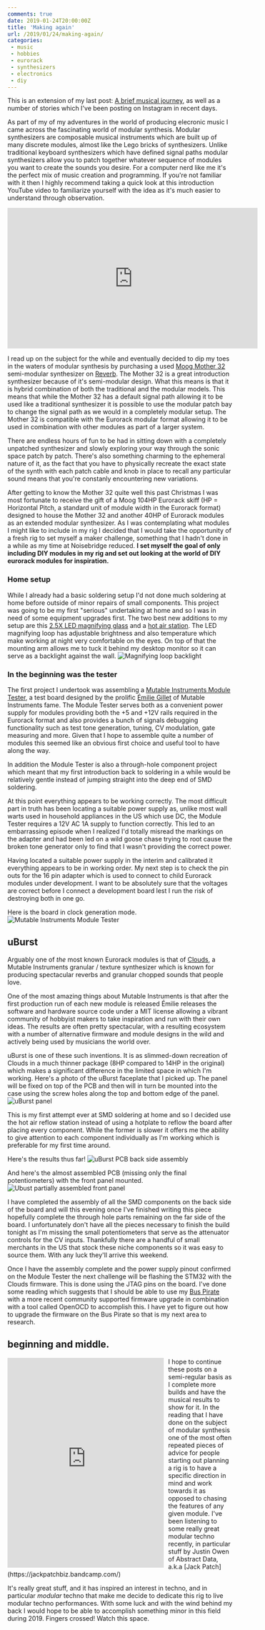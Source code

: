 ```yaml
---
comments: true
date: 2019-01-24T20:00:00Z 
title: 'Making again'
url: /2019/01/24/making-again/
categories:
 - music
 - hobbies
 - eurorack
 - synthesizers
 - electronics
 - diy
---
```


This is an extension of my last post: [A brief musical
journey](/2019/01/24/a-brief-musical-journey), as well as a number of stories
which I've been posting on Instagram in recent days.

As part of my of my adventures in the world of producing elecronic music I came
across the fascinating world of modular synthesis. Modular synthesizers are
composable musical instruments which are built up of many discrete modules,
almost like the Lego bricks of synthesizers. Unlike traditional keyboard
synthesizers which have defined signal paths modular synthesizers allow you to
patch together whatever sequence of modules you want to create the sounds you
desire. For a computer nerd like me it's the perfect mix of music creation and
programming. If you're not familiar with it then I highly recommend taking a
quick look at this introduction YouTube video to familiarize yourself with the
idea as it's much easier to understand through observation.

<iframe width="560" height="315" src="https://www.youtube-nocookie.com/embed/oBEZF2pAbMg" frameborder="0" allow="accelerometer; autoplay; encrypted-media; gyroscope; picture-in-picture" allowfullscreen></iframe>

I read up on the subject for the while and eventually decided to dip my toes in
the waters of modular synthesis by purchasing a used [Moog Mother
32](https://www.moogmusic.com/products/mother-32) semi-modular synthesizer on
[Reverb](https://reverb.com). The Mother 32 is a great introduction synthesizer
because of it's semi-modular design. What this means is that it is hybrid
combination of both the traditional and the modular models. This means that
while the Mother 32 has a default signal path allowing it to be used like a
traditional synthesizer it is possible to use the modular patch bay to change
the signal path as we would in a completely modular setup. The Mother 32 is
compatible with the Eurorack modular format allowing it to be used in
combination with other modules as part of a larger system.

There are endless hours of fun to be had in sitting down with a completely
unpatched synthesizer and slowly exploring your way through the sonic space
patch by patch. There's also something charming to the ephemeral nature of it,
as the fact that you have to physically recreate the exact state of the synth
with each patch cable and knob in place to recall any particular sound means
that you're constanly encountering new variations.

After getting to know the Mother 32 quite well this past Christmas I was most
fortunate to receive the gift of a Moog 104HP Eurorack skiff (HP = Horizontal
Pitch, a standard unit of module width in the Eurorack format) designed to house
the Mother 32 and another 40HP of Eurorack modules as an extended modular
synthesizer. As I was contemplating what modules I might like to include in my
rig I decided that I would take the opportunity of a fresh rig to set myself a
maker challenge, something that I hadn't done in a while as my time at
Noisebridge reduced. **I set myself the goal of only including DIY modules in my
rig and set out looking at the world of DIY eurorack modules for inspiration.**


### Home setup

While I already had a basic soldering setup I'd not done much soldering at home
before outside of minor repairs of small components. This project was going to
be my first "serious" undertaking at home and so I was in need of some equipment
upgrades first. The two best new additions to my setup are this [2.5X LED
magnifying
glass](https://www.amazon.com/gp/product/B06WWP4VKB/ref=ppx_yo_dt_b_asin_title_o05__o00_s01?ie=UTF8&psc=1)
and a [hot air
station](https://www.amazon.com/gp/product/B01MR2IWBN/ref=ppx_yo_dt_b_asin_title_o05__o00_s02?ie=UTF8&psc=1).
The LED magnifying loop has adjustable brightness and also temperature which
make working at night very comfortable on the eyes. On top of that the mounting
arm allows me to tuck it behind my desktop monitor so it can serve as a
backlight against the wall. ![Magnifying loop
backlight](/images/making-again-magnifying-loop-backlight.jpg)

### In the beginning was the tester

The first project I undertook was assembling a [Mutable Instruments Module
Tester](https://mutable-instruments.net/archive/module_tester/), a test board
designed by the prolific [Émilie Gillet](https://github.com/pichenettes) of
Mutable Instruments fame. The Module Tester serves both as a convenient power
supply for modules providing both the +5 and +12V rails required in the Eurorack
format and also provides a bunch of signals debugging functionality such as test
tone generation, tuning, CV modulation, gate measuring and more. Given that I
hope to assemble quite a number of modules this seemed like an obvious first
choice and useful tool to have along the way.

In addition the Module Tester is also a through-hole component project which
meant that my first introduction back to soldering in a while would be
relatively gentle instead of jumping straight into the deep end of SMD soldering.

At this point everything appears to be working correctly. The most difficult
part in truth has been locating a suitable power supply as, unlike most wall
warts used in household appliances in the US which use DC, the Module Tester
requires a 12V AC 1A supply to function correctly. This led to an embarrassing
episode when I realized I'd totally misread the markings on the adapter and had
been led on a wild goose chase trying to root cause the broken tone generator
only to find that I wasn't providing the correct power. 

Having located a suitable power supply in the interim and calibrated it
everything appears to be in working order. My next step is to check the pin outs
for the 16 pin adapter which is used to connect to child Eurorack modules under
development. I want to be absolutely sure that the voltages are correct before I
connect a development board lest I run the risk of destroying both in one go. 

Here is the board in clock generation mode. 
![Mutable Instruments Module Tester](/images/making-again-module-tester.jpg)

## uBurst

Arguably one of *the* most known Eurorack modules is that of [Clouds](https://mutable-instruments.net/modules/clouds/), a Mutable
Instruments granular / texture synthesizer which is known for producing
spectacular reverbs and granular chopped sounds that people love. 

One of the most amazing things about Mutable Instruments is that after the first
production run of each new module is released Émilie releases the software and
hardware source code under a MIT license allowing a vibrant community of
hobbyist makers to take inspiration and run with their own ideas. The results
are often pretty spectacular, with a resulting ecosystem with a number of
alternative firmware and module designs in the wild and actively being used by
musicians the world over. 

uBurst is one of these such inventions. It is as slimmed-down recreation of
Clouds in a much thinner package (8HP compared to 14HP in the original) which
makes a significant difference in the limited space in which I'm working. Here's
a photo of the uBurst faceplate that I picked up. The panel will be fixed on top
of the PCB and then will in turn be mounted into the case using the screw holes
along the top and bottom edge of the panel.
![uBurst panel](/images/making-again-uburst-panel.jpg)

This is my first attempt ever at SMD soldering at home and so I decided use the
hot air reflow station instead of using a hotplate to reflow the board after
placing every component. While the former is slower it offers me the ability to
give attention to each component individually as I'm working which is preferable
for my first time around.

Here's the results thus far!
![uBurst PCB back side assembly](/images/making-again-uburst-wip-1.jpg)

And here's the almost assembled PCB (missing only the final potentiometers) with
the front panel mounted.
![Ubust partially assembled front panel](/images/making-again-uburst-wip-2.jpg)

I have completed the assembly of all the SMD components on the back side of the
board and will this evening once I've finished writing this piece hopefully
complete the through hole parts remaining on the far side of the board. I
unfortunately don't have all the pieces necessary to finish the build tonight as
I'm missing the small potentiometers that serve as the attenuator controls for
the CV inputs. Thankfully there are a handful of small merchants in the US that
stock these niche components so it was easy to source them. With any luck
they'll arrive this weekend. 

Once I have the assembly complete and the power supply pinout confirmed on the
Module Tester the next challenge will be flashing the STM32 with the Clouds
firmware. This is done using the JTAG pins on the board. I've done some reading
which suggests that I should be able to use my [Bus
Pirate](http://dangerousprototypes.com/docs/Bus_Pirate) with a more recent
community supported firmware upgrade in combination with a tool called OpenOCD
to accomplish this. I have yet to figure out how to upgrade the firmware on the
Bus Pirate so that is my next area to research.

## beginning and middle.

<iframe style="border: 0; width: 350px; height: 470px; float: left;
padding-right: 10px;" src="https://bandcamp.com/EmbeddedPlayer/album=2157158480/size=large/bgcol=ffffff/linkcol=0687f5/tracklist=false/transparent=true/" seamless><a href="http://jackpatchbiz.bandcamp.com/album/automata">Automata by Jack Patch</a></iframe>
I hope to continue these posts on a semi-regular basis as I complete more builds
and have the musical results to show for it. In the reading that I have done on
the subject of modular synthesis one of the most often repeated pieces of advice
for people starting out planning a rig is to have a specific direction in mind
and work towards it as opposed to chasing the features of any given module. I've
been listening to some really great modular techno recently, in particular stuff
by Justin Owen of Abstract Data, a.k.a [Jack Patch](https://jackpatchbiz.bandcamp.com/)

It's really great stuff, and it has inspired an interest in techno, and in
particular *modular* techno that make me decide to dedicate this rig to live
modular techno performances. With some luck and with the wind behind my back I
would hope to be able to accomplish something minor in this field during 2019.
Fingers crossed! Watch this space. 
